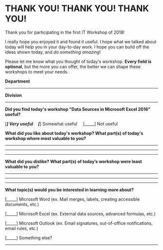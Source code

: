 # THANK YOU! THANK YOU! THANK YOU!

Thank you for participating in the first IT Workshop of 2018!

I really hope you enjoyed it and found it useful.
I hope what we talked about today will help you in your day-to-day work.
I hope you can build off the ideas shown today, and *do something amazing*!

Please let me know what you thought of today's workshop.
**Every field is optional**, but the more you can offer, the better we can shape these workshops to meet your needs.

**Department**

___


**Division**

___


**Did you find today's workshop "Data Sources in Microsoft Excel 2016" useful?**

[_____] Very useful
&nbsp;
&nbsp;
[_____] Somewhat useful
&nbsp;
&nbsp;
[_____] Not useful


**What did you like about today's workshop?  What part(s) of today's workshop where most valuable to you?**

_____
_____
_____


**What did you dislike?  What part(s) of today’s workshop were least valuable to you?**

_____
_____
_____


**What topic(s) would you be interested in learning more about?**

[_____] Microsoft Word (ex. Mail merges, labels, creating accessible documents, etc.)

[_____] Microsoft Excel (ex. External data sources, advanced formulas, etc.)

[_____] Microsoft Outlook (ex. Email signatures, out-of-office notifications, email rules, etc.)

[_____] Something else?

___
